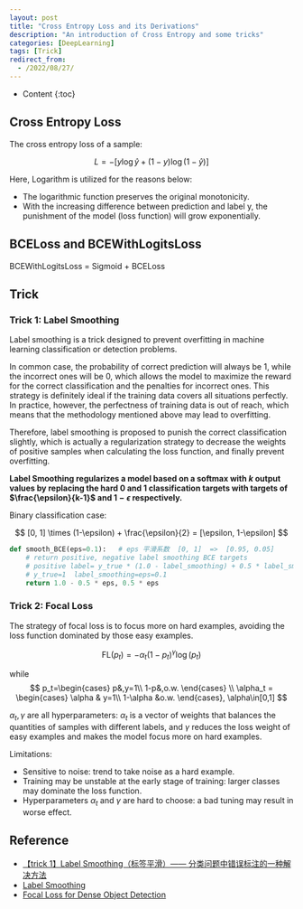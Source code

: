 ```yaml
---
layout: post
title: "Cross Entropy Loss and its Derivations"
description: "An introduction of Cross Entropy and some tricks"
categories: [DeepLearning]
tags: [Trick]
redirect_from:
  - /2022/08/27/
---
```


- Content
{:toc}

## Cross Entropy Loss

The cross entropy loss of a sample:

$$
L = -[y\log\hat{y}+(1-y)\log(1-\hat{y})]
$$

Here, Logarithm is utilized for the reasons below:

- The logarithmic function preserves the original monotonicity.
- With the increasing difference between prediction and label y, the punishment of the model (loss function) will grow exponentially.

## BCELoss and BCEWithLogitsLoss

BCEWithLogitsLoss = Sigmoid + BCELoss

## Trick

### Trick 1: Label Smoothing

Label smoothing is a trick designed to prevent overfitting in machine learning classification or detection problems.

In common case, the probability of correct prediction will always be $1$, while the incorrect ones will be $0$, which allows the model to maximize the reward for the correct classification and the penalties for incorrect ones. This strategy is definitely ideal if the training data covers all situations perfectly. In practice, however, the perfectness of training data is out of reach, which means that the methodology mentioned above may lead to overfitting.

Therefore, label smoothing is proposed to punish the correct classification slightly, which is actually a regularization strategy to decrease the weights of positive samples when calculating the loss function, and finally prevent overfitting.

**Label Smoothing regularizes a model based on a softmax with $k$ output values by replacing the hard $0$ and $1$ classification targets with targets of $\frac{\epsilon}{k-1}$ and $1-\epsilon$ respectively.**

Binary classification case:

$$
[0, 1] \times (1-\epsilon) + \frac{\epsilon}{2} = [\epsilon, 1-\epsilon]
$$

```python
def smooth_BCE(eps=0.1):   # eps 平滑系数  [0, 1]  =>  [0.95, 0.05]
    # return positive, negative label smoothing BCE targets
    # positive label= y_true * (1.0 - label_smoothing) + 0.5 * label_smoothing
    # y_true=1  label_smoothing=eps=0.1
    return 1.0 - 0.5 * eps, 0.5 * eps
```

### Trick 2: Focal Loss

The strategy of focal loss is to focus more on hard examples, avoiding the loss function dominated by those easy examples.

$$
\text{FL}(p_t) = -\alpha_t(1-p_t)^\gamma\log(p_t)
$$

while
$$
p_t=\begin{cases}
    p&,y=1\\
    1-p&,o.w.
\end{cases} \\
\alpha_t = \begin{cases}
    \alpha & y=1\\
    1-\alpha &o.w.
\end{cases}, \alpha\in[0,1]
$$

$\alpha_t, \gamma$ are all hyperparameters: $\alpha_t$ is a vector of weights that balances the quantities of samples with different labels, and $\gamma$ reduces the loss weight of easy examples and makes the model focus more on hard examples.

Limitations:

- Sensitive to noise: trend to take noise as a hard example.
- Training may be unstable at the early stage of training: larger classes may dominate the loss function.
- Hyperparameters $\alpha_t$ and $\gamma$ are hard to choose: a bad tuning may result in worse effect.

## Reference

- [【trick 1】Label Smoothing（标签平滑）—— 分类问题中错误标注的一种解决方法](https://blog.csdn.net/qq_38253797/article/details/116228065)
- [Label Smoothing](https://paperswithcode.com/method/label-smoothing)
- [Focal Loss for Dense Object Detection](https://arxiv.org/abs/1708.02002)